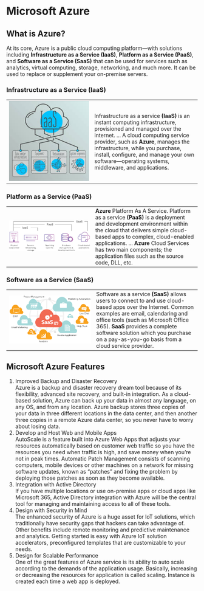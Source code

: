

<link rel="stylesheet" href="css/azure.css">

# Microsoft Azure

## What is Azure?
At its core, Azure is a public cloud computing platform—with solutions including <b>Infrastructure as a Service (IaaS)</b>, <b>Platform as a Service (PaaS)</b>, and <b>Software as a Service (SaaS)</b> that can be used for services such as analytics, virtual computing, storage, networking, and much more. It can be used to replace or supplement your on-premise servers.

### Infrastructure as a Service (IaaS)

<table cellspacing="0" cellpadding="0">
<tr>
<td width=500  align="center">
<img src="images/image3.jpg">
</td>
<td width=500>
Infrastructure as a service <b>(IaaS)</b> is an instant computing infrastructure, provisioned and managed over the internet. ... A cloud computing service provider, such as <b> Azure</b>, manages the infrastructure, while you purchase, install, configure, and manage your own software—operating systems, middleware, and applications.
</td>
</tr>
</table>

### Platform as a Service (PaaS)
<table cellspacing="0" cellpadding="0">
<tr>
<td width=500  align="center">
<img src="images/image4.png">
</td>
<td width=500>
<b>Azure</b> Platform As A Service. Platform as a service <b>(PaaS)</b> is a deployment and development environment within the cloud that delivers simple cloud-based apps to complex, cloud-enabled applications. ... <b>Azure</b> Cloud Services has two main components; the application files such as the source code, DLL, etc.
</td>
</tr>
</table>

### Software as a Service (SaaS)

<table cellspacing="0" cellpadding="0">
<tr>
<td width=500  align="center">
<img src="images/image5.png">
</td>
<td width=500>
Software as a service <b>(SaaS)</b> allows users to connect to and use cloud-based apps over the Internet. Common examples are email, calendaring and office tools (such as Microsoft Office 365). <b>SaaS</b> provides a complete software solution which you purchase on a pay-as-you-go basis from a cloud service provider.
</td>
</tr>
</table>

## Microsoft Azure Features
1. Improved Backup and Disaster Recovery  
	Azure is a backup and disaster recovery dream tool because of its flexibility, advanced site recovery, and built-in integration. As a cloud-based solution, Azure can back up your data in almost any language, on any OS, and from any location. Azure backup stores three copies of your data in three different locations in the data center, and then another three copies in a remote Azure data center, so you never have to worry about losing data.
1. Develop and Host Web and Mobile Apps  
	AutoScale is a feature built into Azure Web Apps that adjusts your resources automatically based on customer web traffic so you have the resources you need when traffic is high, and save money when you’re not in peak times.
	Automatic Patch Management consists of scanning computers, mobile devices or other machines on a network for missing software updates, known as “patches” and fixing the problem by deploying those patches as soon as they become available.
1. Integration with Active Directory  
	If you have multiple locations or use on-premise apps or cloud apps like Microsoft 365, Active Directory integration with Azure will be the central tool for managing and maintaining access to all of these tools.
1. Design with Security in Mind  
	The enhanced security of Azure is a huge asset for IoT solutions, which traditionally have security gaps that hackers can take advantage of. Other benefits include remote monitoring and predictive maintenance and analytics.
	Getting started is easy with Azure IoT solution accelerators, preconfigured templates that are customizable to your needs.
1. Design for Scalable Performance  
	One of the great features of Azure service is its ability to auto scale according to the demands of the application usage. Basically, increasing or decreasing the resources for application is called scaling. Instance is created each time a web app is deployed.

